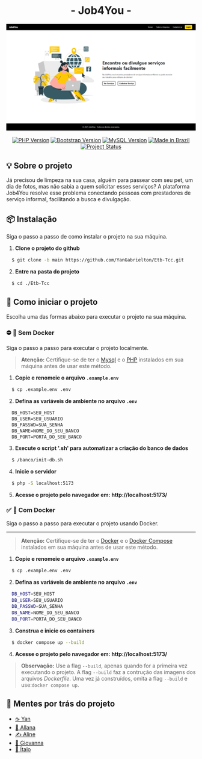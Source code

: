 <div align="center">

  <h1> - Job4You - </h1>

  ![Foto da página inicial](preview.png)

  [![PHP Version](https://img.shields.io/badge/PHP-%38.4-blue.svg?style=for-the-badge&color=007BFF)](https://www.php.net/)
  [![Bootstrap Version](https://img.shields.io/badge/Bootstrap-%35.0-blueviolet.svg?style=for-the-badge&color=6F42C1)](https://getbootstrap.com/)
  [![MySQL Version](https://img.shields.io/badge/MySQL-%38.4-blue.svg?style=for-the-badge)](https://www.mysql.com/)
  [![Made in Brazil](https://img.shields.io/badge/Made%20in-Brazil-009933.svg?style=for-the-badge&color=28A745)](https://github.com/YanGabrielton/Etb-Tcc)
  [![Project Status](https://img.shields.io/badge/Status-Development-yellow.svg?style=for-the-badge&color=ffba00)](https://github.com/YanGabrielton/Etb-Tcc)

</div>

## 💡 Sobre o projeto
Já precisou de limpeza na sua casa, alguém para passear com seu pet, um dia de fotos, mas não sabia a quem solicitar esses serviços? A plataforma Job4You resolve esse problema conectando pessoas com prestadores de serviço informal, facilitando a busca e divulgação.

## 📦 Instalação
Siga o passo a passo de como instalar o projeto na sua máquina.

1. **Clone o projeto do github**

  ```bash
    $ git clone -b main https://github.com/YanGabrielton/Etb-Tcc.git
  ```

2. **Entre na pasta do projeto**
  
  ```bash
    $ cd ./Etb-Tcc
  ```

## 🚀 Como iniciar o projeto
Escolha uma das formas abaixo para executar o projeto na sua máquina.

### ⛔ 🐳 Sem Docker
Siga o passo a passo para executar o projeto localmente.

> **Atenção:** Certifique-se de ter o [Mysql](https://www.mysql.com/) e o [PHP](https://www.php.net/) instalados em sua máquina antes de usar este método.

1. **Copie e renomeie o arquivo `.example.env`**

  ```bash
    $ cp .example.env .env
  ```

2. **Defina as variáveis de ambiente no arquivo `.env`**

  ```textplain
    DB_HOST=SEU_HOST
    DB_USER=SEU_USUARIO
    DB_PASSWD=SUA_SENHA
    DB_NAME=NOME_DO_SEU_BANCO
    DB_PORT=PORTA_DO_SEU_BANCO
  ```

3. **Execute o script '.sh' para automatizar a criação do banco de dados**

  ```bash
    $ /banco/init-db.sh
  ```

4. **Inicie o servidor**

  ```bash
    $ php -S localhost:5173
  ```

5. **Acesse o projeto pelo navegador em: http://localhost:5173/**

### ✅ 🐳 Com Docker
Siga o passo a passo para executar o projeto usando Docker.

---

> **Atenção:** Certifique-se de ter o [Docker](https://www.docker.com/) e o [Docker Compose](https://docs.docker.com/compose/) instalados em sua máquina antes de usar este método.

1. **Copie e renomeie o arquivo `.example.env`**

  ```bash
    $ cp .example.env .env
  ```

2. **Defina as variáveis de ambiente no arquivo `.env`**
  ```bash
    DB_HOST=SEU_HOST
    DB_USER=SEU_USUARIO
    DB_PASSWD=SUA_SENHA
    DB_NAME=NOME_DO_SEU_BANCO
    DB_PORT=PORTA_DO_SEU_BANCO
  ```

3. **Construa e inicie os containers**

  ```bash
    $ docker compose up --build
  ```

4. **Acesse o projeto pelo navegador em: http://localhost:5173/**

> **Observação:** Use a flag `--build`, apenas quando for a primeira vez executando o projeto. A flag `--build` faz a contrução das imagens dos arquivos _Dockerfile_. Uma vez já construídos, omita a flag `--build` e use:`docker compose up`.

## 🧠 Mentes por trás do projeto
- [☕ Yan](https://github.com/YanGabrielton)
- [🎨 Allana](https://github.com/leitielly)
- [✍️ Aline](https://github.com/alineop120)
- [🏅 Giovanna](https://github.com/giihzinha0L70)
- [🎲 Ítalo](https://github.com/ItaloBrazucaDeveloper)
